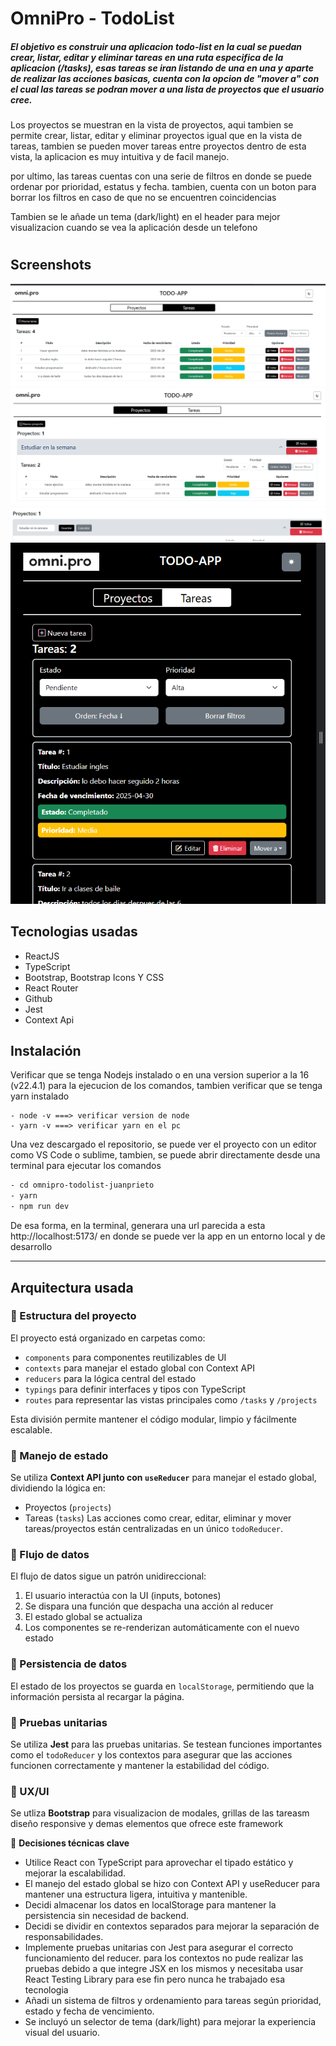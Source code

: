 # OmniPro - TodoList

##### El objetivo es construir una aplicacion todo-list en la cual se puedan crear, listar, editar y eliminar tareas en una ruta especifica de la aplicacion (/tasks), esas tareas se iran listando de una en una y aparte de realizar las acciones basicas, cuenta con la opcion de "mover a" con el cual las tareas se podran mover a una lista de proyectos que el usuario cree.

Los proyectos se muestran en la vista de proyectos, aqui tambien se permite crear, listar, editar y eliminar proyectos igual que en la vista de tareas, tambien se pueden mover tareas entre proyectos dentro de esta vista, la aplicacion es muy intuitiva y de facil manejo.

por ultimo, las tareas cuentas con una serie de filtros en donde se puede ordenar por prioridad, estatus y fecha. tambien, cuenta con un boton para borrar los filtros en caso de que no se encuentren coincidencias

Tambien se le añade un tema (dark/light) en el header para mejor visualizacion cuando se vea la aplicación desde un telefono

#

## Screenshots

![login](./src/images/1.png)
![login datos incorrectos](./src/images/2.png)
![login datos del usuario](./src/images/3.png)
![home](./src/images/4.png)

## Tecnologias usadas

- ReactJS
- TypeScript
- Bootstrap, Bootstrap Icons Y CSS
- React Router
- Github
- Jest
- Context Api

## Instalación

Verificar que se tenga Nodejs instalado o en una version superior a la 16 (v22.4.1) para la ejecucion de los comandos, tambien verificar que se tenga yarn instalado

```
- node -v ===> verificar version de node
- yarn -v ===> verificar yarn en el pc
```

Una vez descargado el repositorio, se puede ver el proyecto con un editor como VS Code o sublime, tambien, se puede abrir directamente desde una terminal para ejecutar los comandos

```sh
- cd omnipro-todolist-juanprieto
- yarn
- npm run dev
```

De esa forma, en la terminal, generara una url parecida a esta http://localhost:5173/ en donde se puede ver la app en un entorno local y de desarrollo

---

## Arquitectura usada

### 🧱 Estructura del proyecto

El proyecto está organizado en carpetas como:

- `components` para componentes reutilizables de UI
- `contexts` para manejar el estado global con Context API
- `reducers` para la lógica central del estado
- `typings` para definir interfaces y tipos con TypeScript
- `routes` para representar las vistas principales como `/tasks` y `/projects`

Esta división permite mantener el código modular, limpio y fácilmente escalable.

### 🔁 Manejo de estado

Se utiliza **Context API junto con `useReducer`** para manejar el estado global, dividiendo la lógica en:

- Proyectos (`projects`)
- Tareas (`tasks`)
  Las acciones como crear, editar, eliminar y mover tareas/proyectos están centralizadas en un único `todoReducer`.

### 🔂 Flujo de datos

El flujo de datos sigue un patrón unidireccional:

1. El usuario interactúa con la UI (inputs, botones)
2. Se dispara una función que despacha una acción al reducer
3. El estado global se actualiza
4. Los componentes se re-renderizan automáticamente con el nuevo estado

### 💾 Persistencia de datos

El estado de los proyectos se guarda en `localStorage`, permitiendo que la información persista al recargar la página.

### 🧪 Pruebas unitarias

Se utiliza **Jest** para las pruebas unitarias. Se testean funciones importantes como el `todoReducer` y los contextos para asegurar que las acciones funcionen correctamente y mantener la estabilidad del código.

### 🎨 UX/UI

Se utliza **Bootstrap** para visualizacion de modales, grillas de las tareasm diseño responsive y demas elementos que ofrece este framework

🧠 **Decisiones técnicas clave**

- Utilice React con TypeScript para aprovechar el tipado estático y mejorar la escalabilidad.
- El manejo del estado global se hizo con Context API y useReducer para mantener una estructura ligera, intuitiva y mantenible.
- Decidi almacenar los datos en localStorage para mantener la persistencia sin necesidad de backend.
- Decidi se dividir en contextos separados para mejorar la separación de responsabilidades.
- Implemente pruebas unitarias con Jest para asegurar el correcto funcionamiento del reducer. para los contextos no pude realizar las pruebas debido a que integre JSX en los mismos y necesitaba usar React Testing Library para ese fin pero nunca he trabajado esa tecnologia
- Añadi un sistema de filtros y ordenamiento para tareas según prioridad, estado y fecha de vencimiento.
- Se incluyó un selector de tema (dark/light) para mejorar la experiencia visual del usuario.
